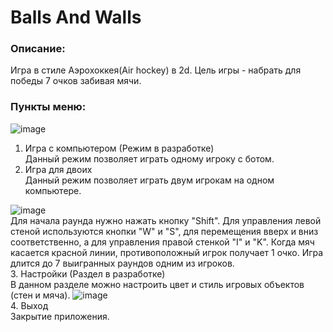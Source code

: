 # Balls And Walls #
### Описание: ###
Игра в стиле Аэрохоккея(Air hockey) в 2d. Цель игры - набрать для победы 7 очков забивая мячи. 

### Пункты меню: ###
![image](https://user-images.githubusercontent.com/32647200/53050833-4bf65e80-34ab-11e9-92df-b43c6c144fd4.png)
1. Игра с компьютером (Режим в разработке)  
Данный режим позволяет играть одному игроку с ботом.  
2. Игра для двоих  
Данный режим позволяет играть двум игрокам на одном компьютере.  

![image](https://user-images.githubusercontent.com/32647200/53050890-6d574a80-34ab-11e9-955d-58190c35fd42.png)  
Для начала раунда нужно нажать кнопку "Shift".
Для управления левой стеной используются кнопки "W" и "S", для перемещения вверх и вниз соответственно, а для управления правой стенкой "I" и "K".
Когда мяч касается красной линии, противоположный игрок получает 1 очко. Игра длится до 7 выигранных раундов одним из игроков.  
3. Настройки (Раздел в разработке)  
В данном разделе можно настроить цвет и стиль игровых объектов (стен и мяча).
![image](https://user-images.githubusercontent.com/32647200/53050900-76481c00-34ab-11e9-94bf-97de977292bf.png)  
4. Выход  
Закрытие приложения.
